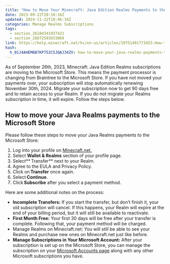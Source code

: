 ```yaml
---
title: "How to Move Your Minecraft: Java Edition Realms Payments to the Microsoft Store"
date: 2023-09-22T20:10:16Z
updated: 2024-11-22T18:46:34Z
categories: Manage Realms Subscriptions
tags:
  - section_26104341937421
  - section_28872593033869
link: https://help.minecraft.net/hc/en-us/articles/19751491773453-How-to-Move-Your-Minecraft-Java-Edition-Realms-Payments-to-the-Microsoft-Store
hash:
  h_01J4AHEM6B7KP752C5JQAJ34ZV: how-to-move-your-java-realms-payments-to-the-microsoft-store
---
```


As of September 26th, 2023, Minecraft: Java Edition Realms subscriptions are moving to the Microsoft Store. This means the payment processor is changing from Braintree to the Microsoft Store. If you have not moved your payments over, your subscription will stop automatically renewing November 30th, 2024. Migrate your subscription now to get 90 days free and to retain access to your Realm. If you do not migrate your Realms subscription in time, it will expire. Follow the steps below.

## How to move your Java Realms payments to the Microsoft Store

Please follow these steps to move your Java Realms payments to the Microsoft Store:

1.  Log into your profile on [Minecraft.net.](https://www.minecraft.net/en-us/login)
2.  Select **Wallet & Realms** section of your profile page.
3.  Select** Transfer** next to your Realm.
4.  Agree to the EULA and Privacy Policy.
5.  Click on **Transfer** once again.
6.  Select **Continue**.
7.  Click **Subscribe** after you select a payment method.

Here are some additional notes on the process:

- **Incomplete Transfers:** If you start the transfer, but don’t finish it, your old subscription will cancel. If this happens, your Realm will expire at the end of your billing period, but it will still be available to reactivate.  
- **First Month Free:** Your first 30 days will be free after your transfer is complete. Following that, your payment method will be charged.
- Manage Realms on Minecraft.net: You will still be able to see your Realms and purchase new ones on Minecraft.net just like before.
- **Manage Subscriptions in Your Microsoft Account:** After your subscription is set up on the Microsoft Store, you can manage the subscription on your [Microsoft Accounts page](https://account.microsoft.com/) along with any other Microsoft subscriptions you have.
